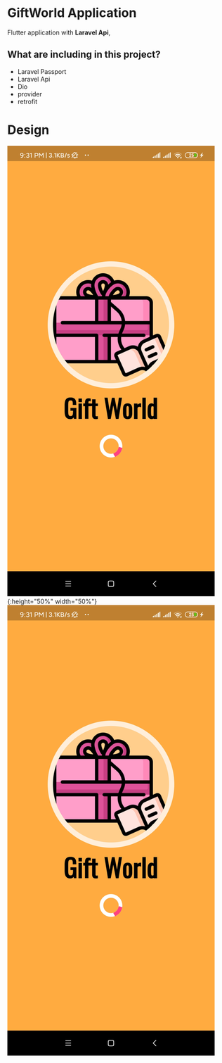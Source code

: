 # GiftWorld Application

Flutter application with **Laravel Api**,


## What are including in this project?
- Laravel Passport 
- Laravel Api
- Dio
- provider
- retrofit

# Design 
![test image size](https://github.com/veerLH/Gift_World/blob/master/img/screen_shot/img0.jpg){:height="50%" width="50%"}
![alt-text-2](https://github.com/veerLH/Gift_World/blob/master/img/screen_shot/img0.jpg "title-2")

